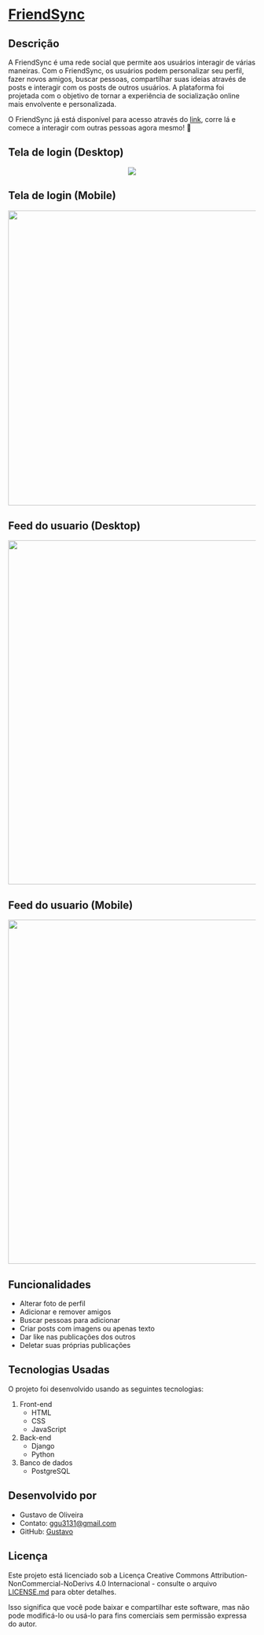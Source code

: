 # [FriendSync ](http://34.16.133.13/)

## Descrição
  A FriendSync é uma rede social que permite aos usuários interagir de várias maneiras. Com o FriendSync, os usuários podem personalizar seu perfil,
  fazer novos amigos, buscar pessoas, compartilhar suas ideias através de posts e interagir com os posts de outros usuários. A plataforma foi projetada com o objetivo
  de tornar a experiência de socialização online mais envolvente e personalizada.
  
O FriendSync já está disponível para acesso através do [link](http://34.16.133.13/), corre lá e comece a interagir com outras pessoas agora mesmo!  🚀

## Tela de login (Desktop)
  <div align="center">
    <img src="https://github.com/Gustavodeoliveiraa/redesocial/assets/112530089/708bab3e-bc83-44b4-9fb4-fa75d27d4db9" />
  </div>

## Tela de login (Mobile)
  <div align="center">
    <img src="https://github.com/Gustavodeoliveiraa/redesocial/assets/112530089/2600777d-0800-4207-b339-1ed9d5b2e92b" width="700px" height="600px" />
  </div>


## Feed do usuario (Desktop)
  <div align="center">
    <img src="https://github.com/Gustavodeoliveiraa/redesocial/assets/112530089/72759799-5173-4d29-8f24-5f07b37b9e72" width="700px" />
  </div>


## Feed do usuario (Mobile)
  <div align="center">
    <img src="https://github.com/Gustavodeoliveiraa/redesocial/assets/112530089/b60a0a3e-9dfa-4927-88e7-b3a0b126325d" width="700px" />
  </div>

## Funcionalidades
  - Alterar foto de perfil
  - Adicionar e remover amigos
  - Buscar pessoas para adicionar
  - Criar posts com imagens ou apenas texto
  - Dar like nas publicações dos outros
  - Deletar suas próprias publicações

## Tecnologias Usadas
  O projeto foi desenvolvido usando as seguintes tecnologias:
  1. Front-end
     - HTML
     - CSS
     - JavaScript
  2. Back-end
     - Django
     -  Python
  3. Banco de dados
     - PostgreSQL

## Desenvolvido por
- Gustavo de Oliveira
- Contato: ggu3131@gmail.com
- GitHub: [Gustavo](https://github.com/Gustavodeoliveiraa)

## Licença
Este projeto está licenciado sob a Licença Creative Commons Attribution-NonCommercial-NoDerivs 4.0 Internacional - consulte o arquivo [LICENSE.md](LICENSE.md) para obter detalhes.

Isso significa que você pode baixar e compartilhar este software, mas não pode modificá-lo ou usá-lo para fins comerciais sem permissão expressa do autor.
